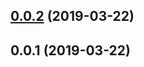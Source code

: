 ## [0.0.2](https://github.com/cheminfo/raman-spectrum/compare/v0.0.1...v0.0.2) (2019-03-22)



## 0.0.1 (2019-03-22)



